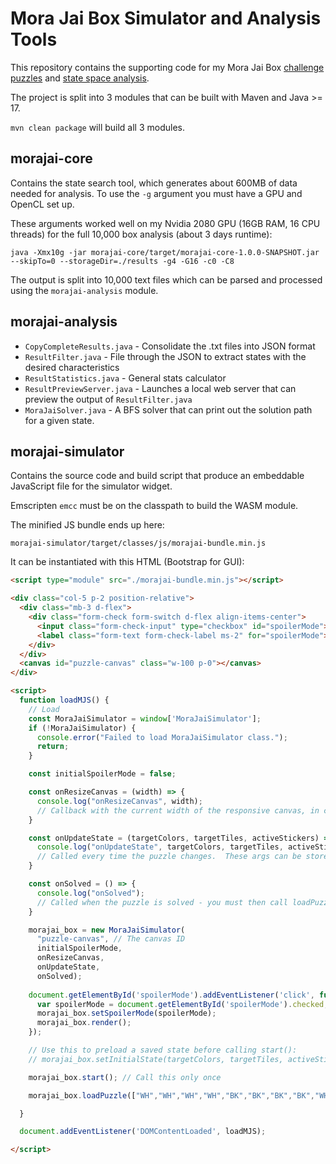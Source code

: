 # Mora Jai Box Simulator and Analysis Tools

This repository contains the supporting code for my Mora Jai Box [challenge puzzles](https://chandler.io/posts/2025/07/mora-jai-box-simulator) and [state space analysis](https://chandler.io/posts/2025/07/mora-jai-box-solution-space-analysis/).

The project is split into 3 modules that can be built with Maven and Java >= 17.

`mvn clean package` will build all 3 modules.

## morajai-core

Contains the state search tool, which generates about 600MB of data needed for analysis.  To use the `-g` argument you must have a GPU and OpenCL set up.

These arguments worked well on my Nvidia 2080 GPU (16GB RAM, 16 CPU threads) for the full 10,000 box analysis (about 3 days runtime):

```java -Xmx10g -jar morajai-core/target/morajai-core-1.0.0-SNAPSHOT.jar --skipTo=0 --storageDir=./results -g4 -G16 -c0 -C8```

The output is split into 10,000 text files which can be parsed and processed using the `morajai-analysis` module.

## morajai-analysis

 * `CopyCompleteResults.java` - Consolidate the .txt files into JSON format
 * `ResultFilter.java` - File through the JSON to extract states with the desired characteristics
 * `ResultStatistics.java` - General stats calculator
 * `ResultPreviewServer.java` - Launches a local web server that can preview the output of `ResultFilter.java`
 * `MoraJaiSolver.java` - A BFS solver that can print out the solution path for a given state.

## morajai-simulator

Contains the source code and build script that produce an embeddable JavaScript file for the simulator widget.

Emscripten `emcc` must be on the classpath to build the WASM module.

The minified JS bundle ends up here:

```morajai-simulator/target/classes/js/morajai-bundle.min.js```

It can be instantiated with this HTML (Bootstrap for GUI):

```html
<script type="module" src="./morajai-bundle.min.js"></script>

<div class="col-5 p-2 position-relative">
  <div class="mb-3 d-flex">
    <div class="form-check form-switch d-flex align-items-center">
      <input class="form-check-input" type="checkbox" id="spoilerMode">
      <label class="form-text form-check-label ms-2" for="spoilerMode">Spoiler Mode</label>
    </div>
  </div>
  <canvas id="puzzle-canvas" class="w-100 p-0"></canvas>
</div>

<script>
  function loadMJS() {
    // Load 
    const MoraJaiSimulator = window['MoraJaiSimulator'];
    if (!MoraJaiSimulator) {
      console.error("Failed to load MoraJaiSimulator class.");
      return;
    }

    const initialSpoilerMode = false;

    const onResizeCanvas = (width) => {
      console.log("onResizeCanvas", width);
      // Callback with the current width of the responsive canvas, in case you need to resize anything else
    }

    const onUpdateState = (targetColors, targetTiles, activeStickers) => {
      console.log("onUpdateState", targetColors, targetTiles, activeStickers);
      // Called every time the puzzle changes.  These args can be stored and passed back to setInitialState if needed
    }

    const onSolved = () => {
      console.log("onSolved");
      // Called when the puzzle is solved - you must then call loadPuzzle(...) to reset it
    }

    morajai_box = new MoraJaiSimulator(
      "puzzle-canvas", // The canvas ID
      initialSpoilerMode,
      onResizeCanvas,
      onUpdateState,
      onSolved);
    
    document.getElementById('spoilerMode').addEventListener('click', function() {
      var spoilerMode = document.getElementById('spoilerMode').checked;
      morajai_box.setSpoilerMode(spoilerMode);
      morajai_box.render();
    });

    // Use this to preload a saved state before calling start():
    // morajai_box.setInitialState(targetColors, targetTiles, activeStickers);

    morajai_box.start(); // Call this only once

    morajai_box.loadPuzzle(["WH","WH","WH","WH","BK","BK","BK","BK","WH"], ["WH","WH","BK","WH"]);

  }

  document.addEventListener('DOMContentLoaded', loadMJS);

</script>
```
